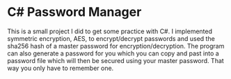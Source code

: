 # C# Password Manager
This is a small project I did to get some practice with C#. I implemented symmetric encryption, AES, to encrypt/decrypt passwords and used the sha256 hash of a master password for encryption/decryption. The program can also generate a password for you which you can copy and past into a password file which will then be secured using your master password. That way you only have to remember one. 
